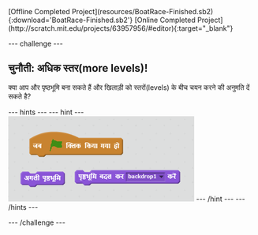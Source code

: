 <div class="p-hero-buttons">
 [Offline Completed Project](resources/BoatRace-Finished.sb2){:download='BoatRace-Finished.sb2'}
 [Online Completed Project](http://scratch.mit.edu/projects/63957956/#editor){:target="_blank"}
</div>

\--- challenge \---

## चुनौती: अधिक स्तर(more levels)!

क्या आप और पृष्ठभूमि बना सकते हैं और खिलाड़ी को स्तरों(levels) के बीच चयन करने की अनुमति दें सकते है?

\--- hints \--- \--- hint \--- ![screenshot](images/boat-levels-blocks.png) \--- /hint \--- \--- /hints \---

\--- /challenge \---